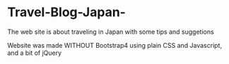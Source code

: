# Travel-Blog-Japan-
The web site is about traveling in Japan with some tips and suggetions 

Website was made WITHOUT Bootstrap4 using plain CSS and Javascript, and a bit of jQuery
